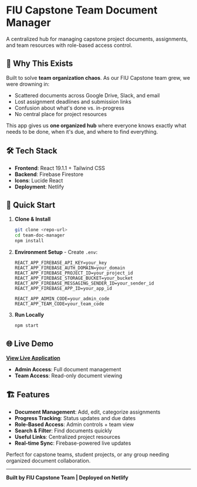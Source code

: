 # FIU Capstone Team Document Manager

A centralized hub for managing capstone project documents, assignments, and team resources with role-based access control.

## 🎯 Why This Exists

Built to solve **team organization chaos**. As our FIU Capstone team grew, we were drowning in:
- Scattered documents across Google Drive, Slack, and email
- Lost assignment deadlines and submission links  
- Confusion about what's done vs. in-progress
- No central place for project resources

This app gives us **one organized hub** where everyone knows exactly what needs to be done, when it's due, and where to find everything.

## 🛠️ Tech Stack

- **Frontend**: React 19.1.1 + Tailwind CSS
- **Backend**: Firebase Firestore
- **Icons**: Lucide React  
- **Deployment**: Netlify

## 🚀 Quick Start

1. **Clone & Install**
   ```bash
   git clone <repo-url>
   cd team-doc-manager
   npm install
   ```

2. **Environment Setup** - Create `.env`:
   ```env
   REACT_APP_FIREBASE_API_KEY=your_key
   REACT_APP_FIREBASE_AUTH_DOMAIN=your_domain
   REACT_APP_FIREBASE_PROJECT_ID=your_project_id
   REACT_APP_FIREBASE_STORAGE_BUCKET=your_bucket
   REACT_APP_FIREBASE_MESSAGING_SENDER_ID=your_sender_id
   REACT_APP_FIREBASE_APP_ID=your_app_id
   
   REACT_APP_ADMIN_CODE=your_admin_code
   REACT_APP_TEAM_CODE=your_team_code
   ```

3. **Run Locally**
   ```bash
   npm start
   ```

## 🌐 Live Demo

**[View Live Application](https://fiucapstone2.netlify.app/)** 

- **Admin Access**: Full document management
- **Team Access**: Read-only document viewing

## 🏗️ Features

- **Document Management**: Add, edit, categorize assignments
- **Progress Tracking**: Status updates and due dates  
- **Role-Based Access**: Admin controls + team view
- **Search & Filter**: Find documents quickly
- **Useful Links**: Centralized project resources
- **Real-time Sync**: Firebase-powered live updates

Perfect for capstone teams, student projects, or any group needing organized document collaboration.

---

**Built by FIU Capstone Team | Deployed on Netlify**

